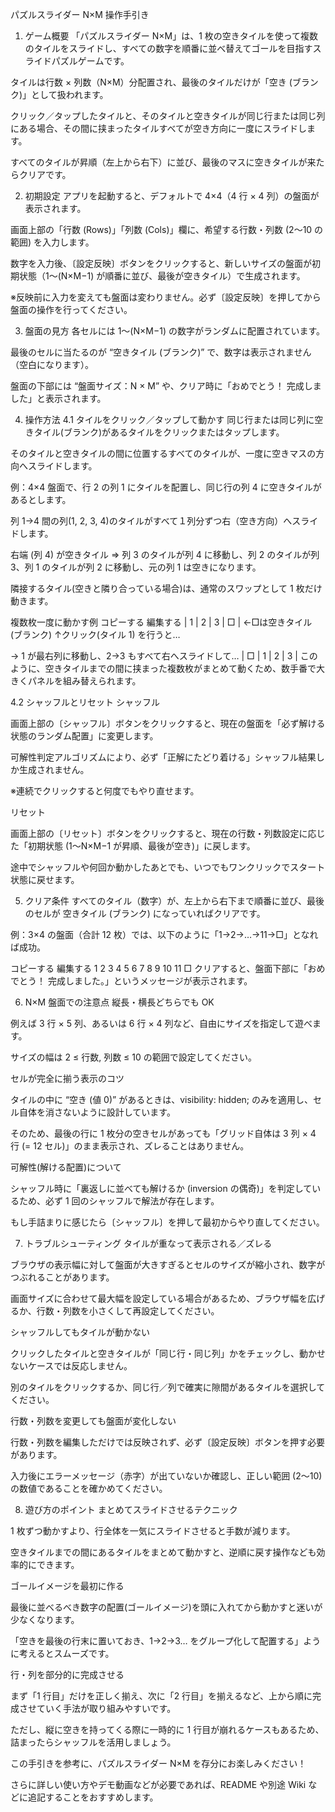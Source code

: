 パズルスライダー N×M 操作手引き
1. ゲーム概要
「パズルスライダー N×M」は、1 枚の空きタイルを使って複数のタイルをスライドし、すべての数字を順番に並べ替えてゴールを目指すスライドパズルゲームです。

タイルは行数 × 列数（N×M）分配置され、最後のタイルだけが「空き (ブランク)」として扱われます。

クリック／タップしたタイルと、そのタイルと空きタイルが同じ行または同じ列にある場合、その間に挟まったタイルすべてが空き方向に一度にスライドします。

すべてのタイルが昇順（左上から右下）に並び、最後のマスに空きタイルが来たらクリアです。

2. 初期設定
アプリを起動すると、デフォルトで 4×4（4 行 × 4 列）の盤面が表示されます。

画面上部の「行数 (Rows)」「列数 (Cols)」欄に、希望する行数・列数 (2〜10 の範囲) を入力します。

数字を入力後、〔設定反映〕ボタンをクリックすると、新しいサイズの盤面が初期状態（1〜(N×M−1) が順番に並び、最後が空きタイル）で生成されます。

※反映前に入力を変えても盤面は変わりません。必ず〔設定反映〕を押してから盤面の操作を行ってください。

3. 盤面の見方
各セルには 1～(N×M−1) の数字がランダムに配置されています。

最後のセルに当たるのが “空きタイル (ブランク)” で、数字は表示されません（空白になります）。

盤面の下部には “盤面サイズ：N × M” や、クリア時に「おめでとう！ 完成しました」と表示されます。

4. 操作方法
4.1 タイルをクリック／タップして動かす
同じ行または同じ列に空きタイル(ブランク)があるタイルをクリックまたはタップします。

そのタイルと空きタイルの間に位置するすべてのタイルが、一度に空きマスの方向へスライドします。

例：4×4 盤面で、行 2 の列 1 にタイルを配置し、同じ行の列 4 に空きタイルがあるとします。

列 1→4 間の列(1, 2, 3, 4)のタイルがすべて１列分ずつ右（空き方向）へスライドします。

右端 (列 4) が空きタイル ⇒ 列 3 のタイルが列 4 に移動し、列 2 のタイルが列 3、列 1 のタイルが列 2 に移動し、元の列 1 は空きになります。

隣接するタイル(空きと隣り合っている場合)は、通常のスワップとして 1 枚だけ動きます。

複数枚一度に動かす例
コピーする
編集する
|  1 |  2 |  3 |  □ |   ←□は空きタイル (ブランク)
  ↑クリック(タイル 1) を行うと…

→  1 が最右列に移動し、2→3 もすべて右へスライドして…
|  □ |  1 |  2 |  3 |
このように、空きタイルまでの間に挟まった複数枚がまとめて動くため、数手番で大きくパネルを組み替えられます。

4.2 シャッフルとリセット
シャッフル

画面上部の〔シャッフル〕ボタンをクリックすると、現在の盤面を「必ず解ける状態のランダム配置」に変更します。

可解性判定アルゴリズムにより、必ず「正解にたどり着ける」シャッフル結果しか生成されません。

※連続でクリックすると何度でもやり直せます。

リセット

画面上部の〔リセット〕ボタンをクリックすると、現在の行数・列数設定に応じた「初期状態 (1～N×M−1 が昇順、最後が空き)」に戻します。

途中でシャッフルや何回か動かしたあとでも、いつでもワンクリックでスタート状態に戻せます。

5. クリア条件
すべてのタイル（数字）が、左上から右下まで順番に並び、最後のセルが 空きタイル (ブランク) になっていればクリアです。

例：3×4 の盤面（合計 12 枚）では、以下のように「1→2→…→11→□」となれば成功。

コピーする
編集する
1   2   3   4
5   6   7   8
9  10  11  □
クリアすると、盤面下部に「おめでとう！ 完成しました。」というメッセージが表示されます。

6. N×M 盤面での注意点
縦長・横長どちらでも OK

例えば 3 行 × 5 列、あるいは 6 行 × 4 列など、自由にサイズを指定して遊べます。

サイズの幅は 2 ≤ 行数, 列数 ≤ 10 の範囲で設定してください。

セルが完全に揃う表示のコツ

タイルの中に “空き (値 0)” があるときは、visibility: hidden; のみを適用し、セル自体を消さないように設計しています。

そのため、最後の行に 1 枚分の空きセルがあっても「グリッド自体は 3 列 × 4 行 (= 12 セル)」のまま表示され、ズレることはありません。

可解性(解ける配置)について

シャッフル時に「裏返しに並べても解けるか (inversion の偶奇)」を判定しているため、必ず 1 回のシャッフルで解法が存在します。

もし手詰まりに感じたら〔シャッフル〕を押して最初からやり直してください。

7. トラブルシューティング
タイルが重なって表示される／ズレる

ブラウザの表示幅に対して盤面が大きすぎるとセルのサイズが縮小され、数字がつぶれることがあります。

画面サイズに合わせて最大幅を設定している場合があるため、ブラウザ幅を広げるか、行数・列数を小さくして再設定してください。

シャッフルしてもタイルが動かない

クリックしたタイルと空きタイルが「同じ行・同じ列」かをチェックし、動かせないケースでは反応しません。

別のタイルをクリックするか、同じ行／列で確実に隙間があるタイルを選択してください。

行数・列数を変更しても盤面が変化しない

行数・列数を編集しただけでは反映されず、必ず〔設定反映〕ボタンを押す必要があります。

入力後にエラーメッセージ（赤字）が出ていないか確認し、正しい範囲 (2～10) の数値であることを確かめてください。

8. 遊び方のポイント
まとめてスライドさせるテクニック

1 枚ずつ動かすより、行全体を一気にスライドさせると手数が減ります。

空きタイルまでの間にあるタイルをまとめて動かすと、逆順に戻す操作なども効率的にできます。

ゴールイメージを最初に作る

最後に並べるべき数字の配置(ゴールイメージ)を頭に入れてから動かすと迷いが少なくなります。

「空きを最後の行末に置いておき、1→2→3… をグループ化して配置する」ように考えるとスムーズです。

行・列を部分的に完成させる

まず「1 行目」だけを正しく揃え、次に「2 行目」を揃えるなど、上から順に完成させていく手法が取り組みやすいです。

ただし、縦に空きを持ってくる際に一時的に 1 行目が崩れるケースもあるため、詰まったらシャッフルを活用しましょう。

この手引きを参考に、パズルスライダー N×M を存分にお楽しみください！

さらに詳しい使い方やデモ動画などが必要であれば、README や別途 Wiki などに追記することをおすすめします。

